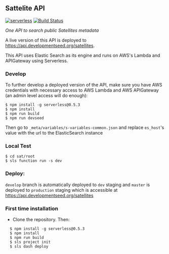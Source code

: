 ## Sattelite API

[![serverless](http://public.serverless.com/badges/v3.svg)](http://www.serverless.com)
[![Build Status](https://travis-ci.org/sat-utils/sat-api.svg?branch=develop)](https://travis-ci.org/sat-utils/sat-api)

*One API to search public Satellites metadata*

A live version of this API is deployed to https://api.developmentseed.org/satellites.

This API uses Elastic Search as its engine and runs on AWS's Lambda and APIGateway using Serverless.

### Develop

To further develop a deployed version of the API, make sure you have AWS credentials with necessary access to AWS Lambda and AWS APIGateway (an admin level access will do enough):

    $ npm install -g serverless@0.5.3
    $ npm install
    $ npm run build
    $ npm run devseed

Then go to `_meta/variables/s-variables-common.json` and replace `es_host`'s value with the url to the ElasticSearch instance

### Local Test

    $ cd sat/root
    $ sls function run -s dev

### Deploy:

`develop` branch is automatically deployed to `dev` staging and `master` is deployed to `production` staging which is accessible at https://api.developmentseed.org/satellites


### First time installation

- Clone the repository. Then:

```
  $ npm install -g serverless@0.5.3
  $ npm install
  $ npm run build
  $ sls project init
  $ sls dash deploy
```
